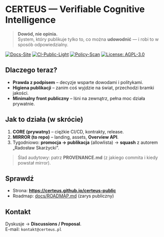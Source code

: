 # CERTEUS — Verifiable Cognitive Intelligence

> **Dowód, nie opinia.**  
> System, który publikuje tylko to, co można **udowodnić** — i robi to w sposób odpowiedzialny.

[![Docs-Site](https://github.com/CERTEUS/certeus-public/actions/workflows/docs-site.yml/badge.svg?branch=main)](https://github.com/CERTEUS/certeus-public/actions/workflows/docs-site.yml)
[![CI-Public-Light](https://github.com/CERTEUS/certeus-public/actions/workflows/ci_public_light.yml/badge.svg?branch=main)](https://github.com/CERTEUS/certeus-public/actions/workflows/ci_public_light.yml)
[![Policy-Scan](https://github.com/CERTEUS/certeus-public/actions/workflows/policy-scan.yml/badge.svg?branch=main)](https://github.com/CERTEUS/certeus-public/actions/workflows/policy-scan.yml)
[![License: AGPL-3.0](https://img.shields.io/badge/License-AGPL--3.0-blue.svg)](LICENSE)

## Dlaczego teraz?
- **Prawda z podpisem** – decyzje wsparte dowodami i politykami.  
- **Higiena publikacji** – zanim coś wyjdzie na świat, przechodzi bramki jakości.  
- **Minimalny front publiczny** – lśni na zewnątrz, pełna moc działa prywatnie.

## Jak to działa (w skrócie)
1. **CORE (prywatny)** – ciężkie CI/CD, kontrakty, release.  
2. **MIRROR (to repo)** – landing, assets, **Overview API**.  
3. Tygodniowo: **promocja → publikacja** (allowlista) → **squash** z autorem „Radosław Skarżycki”.

> Ślad audytowy: patrz **PROVENANCE.md** (z jakiego commita i kiedy powstał mirror).

## Sprawdź
- Strona: **https://certeus.github.io/certeus-public**  
- Roadmap: [docs/ROADMAP.md](docs/ROADMAP.md) (zarys publiczny)

## Kontakt
Dyskusje → **Discussions / Proposal**.  
E-mail: `kontakt@certeus.pl`
